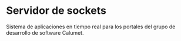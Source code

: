 # Servidor de sockets

Sistema de aplicaciones en tiempo real para los portales del grupo de desarrollo de software Calumet.

